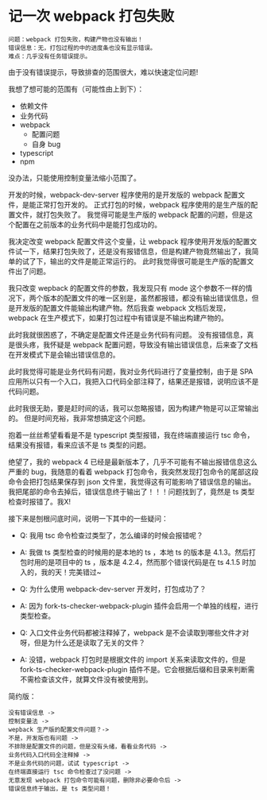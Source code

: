 # 记一次 webpack 打包失败

``` text
问题：webpack 打包失败，构建产物也没有输出！
错误信息：无，打包过程的中的进度条也没有显示错误。
难点：几乎没有任务错误提示。
```

由于没有错误提示，导致排查的范围很大，难以快速定位问题!

我想了想可能的范围有（可能性由上到下）：

- 依赖文件
- 业务代码
- webpack
  - 配置问题
  - 自身 bug
- typescript
- npm

没办法，只能使用控制变量法缩小范围了。

开发的时候，webpack-dev-server 程序使用的是开发版的 webpack 配置文件，是能正常打包开发的。
正式打包的时候，webpack 程序使用的是生产版的配置文件，就打包失败了。
我觉得可能是生产版的 webpack 配置的问题，但是这个配置在之前版本的业务代码中是能打包成功的。

我决定改变 webpack 配置文件这个变量，让 webpack 程序使用开发版的配置文件试一下，结果打包失败了，还是没有报错信息，但是构建产物竟然输出了，我简单的试了下，输出的文件是能正常运行的。
此时我觉得很可能是生产版的配置文件出了问题。

我只改变 wepback 的配置文件的参数，我发现只有 mode 这个参数不一样的情况下，两个版本的配置文件的唯一区别是，虽然都报错，都没有输出错误信息，但是开发版的配置文件能输出构建产物。然后我查 webpack 文档后发现，webpack 在生产模式下，如果打包过程中有错误是不输出构建产物的。

此时我就很困惑了，不确定是配置文件还是业务代码有问题。
没有报错信息，真是很头疼，我怀疑是 webpack 配置问题，导致没有输出错误信息，后来查了文档在开发模式下是会输出错误信息的。

此时我觉得可能是业务代码有问题，我对业务代码进行了变量控制，由于是 SPA 应用所以只有一个入口，我把入口代码全部注释了，结果还是报错，说明应该不是代码问题。

此时我很无助，要是赶时间的话，我可以忽略报错，因为构建产物是可以正常输出的。
但是时间充裕，我非常想搞定这个问题。

抱着一丝丝希望看看是不是 typescript 类型报错，我在终端直接运行 tsc 命令，结果没有报错，看来应该不是 ts 类型的问题。

绝望了，我的 webpack 4 已经是最新版本了，几乎不可能有不输出报错信息这么严重的 bug，我随意的看着 webpack 打包命令，我突然发现打包命令的尾部这段命令会把打包结果保存到 json 文件里，我觉得这有可能影响了错误信息的输出。
我把尾部的命令去掉后，错误信息终于输出了！！！问题找到了，竟然是 ts 类型检查时报错了。我X!

接下来是刨根问底时间，说明一下其中的一些疑问：

- Q: 我用 tsc 命令检查过类型了，怎么编译的时候会报错呢？
- A: 我做 ts 类型检查的时候用的是本地的 ts ，本地 ts 的版本是 4.1.3。然后打包时用的是项目中的 ts ，版本是 4.2.4，然而那个错误代码是在 ts 4.1.5 时加入的，我的天！完美错过~

- Q: 为什么使用 webpack-dev-server 开发时，打包成功了？
- A: 因为 fork-ts-checker-webpack-plugin 插件会启用一个单独的线程，进行类型检查。

- Q: 入口文件业务代码都被注释掉了，webpack 是不会读取到哪些文件才对呀，但是为什么还是读取了无关的文件？
- A: 没错，webpack 打包时是根据文件的 import 关系来读取文件的，但是 fork-ts-checker-webpack-plugin 插件不是。它会根据后缀和目录来判断需不需检查该文件，就算文件没有被使用到。

简约版：

``` text
没有错误信息 ->
控制变量法 ->
wepback 生产版的配置文件问题？->
不是，开发版也有问题 ->
不排除是配置文件的问题，但是没有头绪，看看业务代码 ->
业务代码入口代码全注释掉 ->
不是业务代码的问题，试试 typescript ->
在终端直接运行 tsc 命令检查过了没问题 ->
无意发现 webpack 打包命令可能有问题，删除非必要命令后 ->
错误信息终于输出，是 ts 类型问题！
```

